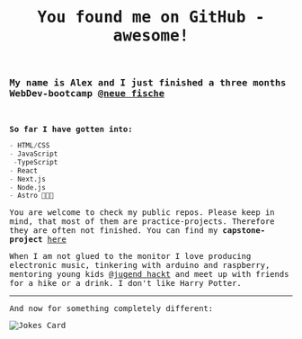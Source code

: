 <samp>

<h1 align="center">You found me on GitHub - awesome!</h1>
<br>

### My name is Alex and I just finished a three months WebDev-bootcamp [@neue fische](https://www.neuefische.de/)
<br>
 
**So far I have gotten into:**
```python
- HTML/CSS
- JavaScript
 -TypeScript
- React
- Next.js
- Node.js
- Astro 🚀🧑‍🚀
 ```
 
You are welcome to check my public repos. Please keep in mind, that most of them are practice-projects. Therefore they are often not finished. You can find my **capstone-project** [here](https://github.com/onebarloop/capstone-project)

When I am not glued to the monitor I love producing electronic music, tinkering with arduino and raspberry, mentoring young kids [@jugend hackt](https://www.jugendhackt.org) and meet up with friends for a hike or a drink. I don't like Harry Potter.
 

***
And now for something completely different:

![Jokes Card](https://readme-jokes.vercel.app/api?theme=radical)

</samp>
